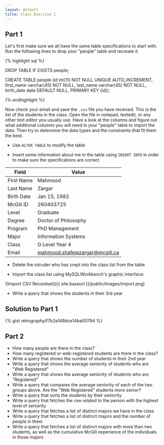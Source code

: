 ```yaml
---
layout: default
title: Class Exercise 1
---
```


## Part 1

Let's first make sure we all have the same table specifications to start with. Run the following lines to drop your "people" table and recreate it.

{% highlight sql %}

DROP TABLE IF EXISTS people;

CREATE TABLE people (id int(11) NOT NULL UNIQUE AUTO_INCREMENT,
first_name varchar(45) NOT NULL,
last_name varchar(45) NOT NULL,
birth_date date DEFAULT NULL,
PRIMARY KEY (id));

{% endhighlight %}

Now check your email and save the `.csv` file you have received. This is the list of the students in the class. Open the file in notepad, textedit, or any other text editor you usually use. Have a look at the columns and figure out what additional columns you will need in your "people" table to import the data. Then try to determine the data types and the constraints that fit them the best.

- Use `ALTER TABLE` to modify the table

- Insert some information about me in the table using `INSERT INTO` in order to make sure the specifications are correct

Field | Value
--- | ---
First Name | Mahmood
Last Name | Zargar
Birth Date | Jan 15, 1982
McGill ID | 260403725
Level| Graduate
Degree | Doctor of Philosophy
Program | PhD Management
Major | Information Systems
Class | G Level Year 4
Email | mahmood.shafeiezargar@mcgill.ca

- Delete the intruder who has crept into the class list from the table

- Import the class list using MySQLWorkbench's graphic interface:

![Import CSV Recordset]({{ site.baseurl }}/public/images/import.png)

- Write a query that shows the students in their 3rd year

## Solution to Part 1

{% gist retrography/f7b2e148dce14ba00794 %}

## Part 2

- How many people are there in the class?
- How many registered or web-registered students are there in the class?
- Write a query that shows the number of students in their 2nd year
- Write a query that shows the average seniority of students who are "Web Registered"
- Write a query that shows the average seniority of students who are "Registered"
- Write a query that compares the average seniority of each of the two groups above. Are the "Web Registered" students more senior?
- Write a query that sorts the students by their seniority
- Write a query that fetches the row related to the person with the highest level of seniority 
- Write a query that fetches a list of distinct majors we have in the class
- Write a query that fetches a list of distinct majors and the number of people in them
- Write a query that fetches a list of distinct majors with more than two students, as well as the cumulative McGill experience of the individuals in those majors
